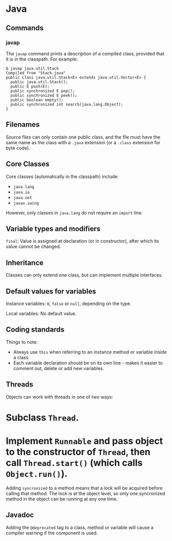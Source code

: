# Java

## Commands

### javap

The `javap` command prints a description of a compiled class, provided that it is in the classpath. For example:

```
$ javap java.util.Stack
Compiled from "Stack.java"
public class java.util.Stack<E> extends java.util.Vector<E> {
  public java.util.Stack();
  public E push(E);
  public synchronized E pop();
  public synchronized E peek();
  public boolean empty();
  public synchronized int search(java.lang.Object);
}
```

## Filenames

Source files can only contain one public class, and the file must have the same name as the class with a `.java` extension (or a `.class` extension for byte code).

## Core Classes

Core classes (automatically in the classpath) include:

 * `java.lang`
 * `java.io`
 * `java.net`
 * `javax.swing`

 However, only classes in `java.lang` do not require an `import` line.

## Variable types and modifiers

`final`: Value is assigned at declaration (or in constructor), after which its value cannot be changed.

## Inheritance

Classes can only extend one class, but can implement multiple interfaces.

## Default values for variables

Instance variables: `0`, `false` or `null`, depending on the type.

Local variables: No default value.

## Coding standards

Things to note:

 * Always use `this` when referring to an instance method or variable inside a class.
 * Each variable declaration should be on its own line - makes it easier to comment out, delete or add new variables.

## Threads

Objects can work with threads in one of two ways:

 # Subclass `Thread`.
 # Implement `Runnable` and pass object to the constructor of `Thread`, then call `Thread.start()` (which calls `Object.run()`).

Adding `syncronized` to a method means that a lock will be acquired before calling that method. The lock is at the object level, so only one syncronized method in the object can be running at any one time.

## Javadoc

Adding the `@deprecated` tag to a class, method or variable will cause a compiler warning if the component is used.
